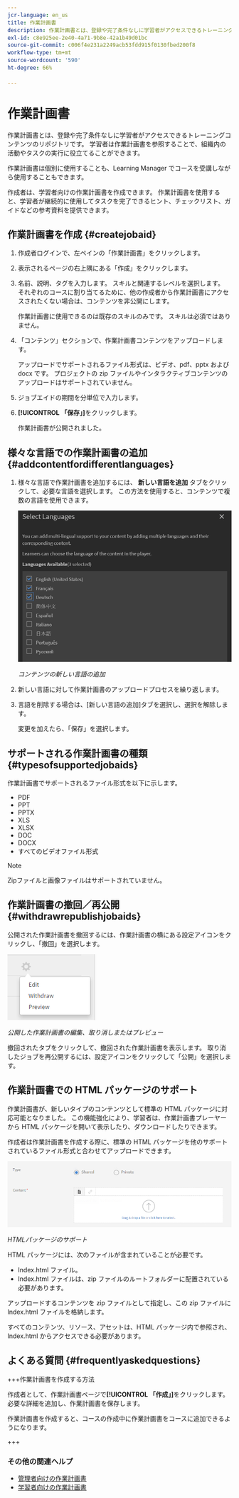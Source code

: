 ```yaml
---
jcr-language: en_us
title: 作業計画書
description: 作業計画書とは、登録や完了条件なしに学習者がアクセスできるトレーニングコンテンツのリポジトリです。 学習者は作業計画書を参照することで、組織内の活動やタスクの実行に役立てることができます。
exl-id: c8e925ee-2e40-4a71-9b8e-42a1b49d01bc
source-git-commit: c006f4e231a2249acb53fdd915f0130fbed200f8
workflow-type: tm+mt
source-wordcount: '590'
ht-degree: 66%

---
```


# 作業計画書

作業計画書とは、登録や完了条件なしに学習者がアクセスできるトレーニングコンテンツのリポジトリです。 学習者は作業計画書を参照することで、組織内の活動やタスクの実行に役立てることができます。

作業計画書は個別に使用することも、Learning Manager でコースを受講しながら使用することもできます。

作成者は、学習者向けの作業計画書を作成できます。 作業計画書を使用すると、学習者が継続的に使用してタスクを完了できるヒント、チェックリスト、ガイドなどの参考資料を提供できます。

## 作業計画書を作成 {#createjobaid}

1. 作成者ログインで、左ペインの「作業計画書」をクリックします。
1. 表示されるページの右上隅にある「作成」をクリックします。
1. 名前、説明、タグを入力します。 スキルと関連するレベルを選択します。 それぞれのコースに割り当てるために、他の作成者から作業計画書にアクセスされたくない場合は、コンテンツを非公開にします。

   作業計画書に使用できるのは既存のスキルのみです。 スキルは必須ではありません。

1. 「コンテンツ」セクションで、作業計画書コンテンツをアップロードします。

   アップロードでサポートされるファイル形式は、ビデオ、pdf、pptx および docx です。 プロジェクトの zip ファイルやインタラクティブコンテンツのアップロードはサポートされていません。

1. ジョブエイドの期間を分単位で入力します。
1. **[!UICONTROL 「保存」]**&#x200B;をクリックします。

   作業計画書が公開されました。

## 様々な言語での作業計画書の追加 {#addcontentfordifferentlanguages}

1. 様々な言語で作業計画書を追加するには、 **新しい言語を追加** タブをクリックして、必要な言語を選択します。 この方法を使用すると、コンテンツで複数の言語を使用できます。

   ![](assets/add-new-languagetab.png)

   *コンテンツの新しい言語の追加*

1. 新しい言語に対して作業計画書のアップロードプロセスを繰り返します。
1. 言語を削除する場合は、[新しい言語の追加]タブを選択し、選択を解除します。

   変更を加えたら、「保存」を選択します。

## サポートされる作業計画書の種類 {#typesofsupportedjobaids}

作業計画書でサポートされるファイル形式を以下に示します。

* PDF
* PPT
* PPTX
* XLS
* XLSX
* DOC
* DOCX
* すべてのビデオファイル形式

>[!NOTE]
>
>Zipファイルと画像ファイルはサポートされていません。

## 作業計画書の撤回／再公開 {#withdrawrepublishjobaids}

公開された作業計画書を撤回するには、作業計画書の横にある設定アイコンをクリックし、「撤回」を選択します。

![](assets/job-aid-withdraw.png)

*公開した作業計画書の編集、取り消しまたはプレビュー*

撤回されたタブをクリックして、撤回された作業計画書を表示します。 取り消したジョブを再公開するには、設定アイコンをクリックして「公開」を選択します。

## 作業計画書での HTML パッケージのサポート

作業計画書が、新しいタイプのコンテンツとして標準の HTML パッケージに対応可能となりました。 この機能強化により、学習者は、作業計画書プレーヤーから HTML パッケージを開いて表示したり、ダウンロードしたりできます。

作成者は作業計画書を作成する際に、標準の HTML パッケージを他のサポートされているファイル形式と合わせてアップロードできます。

![](assets/html-job-aid.png)

*HTMLパッケージのサポート*

HTML パッケージには、次のファイルが含まれていることが必要です。

* Index.html ファイル。
* Index.html ファイルは、zip ファイルのルートフォルダーに配置されている必要があります。

アップロードするコンテンツを zip ファイルとして指定し、この zip ファイルに Index.html ファイルを格納します。

すべてのコンテンツ、リソース、アセットは、HTML パッケージ内で参照され、Index.html からアクセスできる必要があります。

## よくある質問 {#frequentlyaskedquestions}

+++作業計画書を作成する方法

作成者として、作業計画書ページで&#x200B;**[!UICONTROL 「作成」]**&#x200B;をクリックします。 必要な詳細を追加し、作業計画書を保存します。

作業計画書を作成すると、コースの作成中に作業計画書をコースに追加できるようになります。

+++

### その他の関連ヘルプ

* [管理者向けの作業計画書](../../administrators/feature-summary/job-aids.md)
* [学習者向けの作業計画書](../../learners/feature-summary/job-aids.md)
